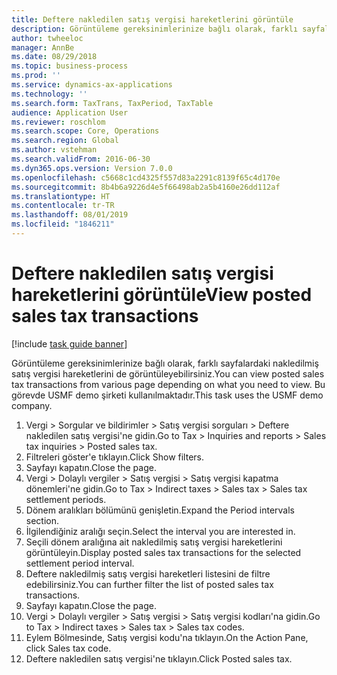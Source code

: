 ```yaml
---
title: Deftere nakledilen satış vergisi hareketlerini görüntüle
description: Görüntüleme gereksinimlerinize bağlı olarak, farklı sayfalardaki nakledilmiş satış vergisi hareketlerini de görüntüleyebilirsiniz.
author: twheeloc
manager: AnnBe
ms.date: 08/29/2018
ms.topic: business-process
ms.prod: ''
ms.service: dynamics-ax-applications
ms.technology: ''
ms.search.form: TaxTrans, TaxPeriod, TaxTable
audience: Application User
ms.reviewer: roschlom
ms.search.scope: Core, Operations
ms.search.region: Global
ms.author: vstehman
ms.search.validFrom: 2016-06-30
ms.dyn365.ops.version: Version 7.0.0
ms.openlocfilehash: c5668c1cd4325f557d83a2291c8139f65c4d170e
ms.sourcegitcommit: 8b4b6a9226d4e5f66498ab2a5b4160e26dd112af
ms.translationtype: HT
ms.contentlocale: tr-TR
ms.lasthandoff: 08/01/2019
ms.locfileid: "1846211"
---
```

# <a name="view-posted-sales-tax-transactions"></a><span data-ttu-id="39563-103">Deftere nakledilen satış vergisi hareketlerini görüntüle</span><span class="sxs-lookup"><span data-stu-id="39563-103">View posted sales tax transactions</span></span>

[!include [task guide banner](../../includes/task-guide-banner.md)]

<span data-ttu-id="39563-104">Görüntüleme gereksinimlerinize bağlı olarak, farklı sayfalardaki nakledilmiş satış vergisi hareketlerini de görüntüleyebilirsiniz.</span><span class="sxs-lookup"><span data-stu-id="39563-104">You can view posted sales tax transactions from various page depending on what you need to view.</span></span> <span data-ttu-id="39563-105">Bu görevde USMF demo şirketi kullanılmaktadır.</span><span class="sxs-lookup"><span data-stu-id="39563-105">This task uses the USMF demo company.</span></span>

1. <span data-ttu-id="39563-106">Vergi > Sorgular ve bildirimler > Satış vergisi sorguları > Deftere nakledilen satış vergisi'ne gidin.</span><span class="sxs-lookup"><span data-stu-id="39563-106">Go to Tax > Inquiries and reports > Sales tax inquiries > Posted sales tax.</span></span>
2. <span data-ttu-id="39563-107">Filtreleri göster'e tıklayın.</span><span class="sxs-lookup"><span data-stu-id="39563-107">Click Show filters.</span></span>
3. <span data-ttu-id="39563-108">Sayfayı kapatın.</span><span class="sxs-lookup"><span data-stu-id="39563-108">Close the page.</span></span>
4. <span data-ttu-id="39563-109">Vergi > Dolaylı vergiler > Satış vergisi > Satış vergisi kapatma dönemleri'ne gidin.</span><span class="sxs-lookup"><span data-stu-id="39563-109">Go to Tax > Indirect taxes > Sales tax > Sales tax settlement periods.</span></span>
5. <span data-ttu-id="39563-110">Dönem aralıkları bölümünü genişletin.</span><span class="sxs-lookup"><span data-stu-id="39563-110">Expand the Period intervals section.</span></span>
6. <span data-ttu-id="39563-111">İlgilendiğiniz aralığı seçin.</span><span class="sxs-lookup"><span data-stu-id="39563-111">Select the interval you are interested in.</span></span>
7. <span data-ttu-id="39563-112">Seçili dönem aralığına ait nakledilmiş satış vergisi hareketlerini görüntüleyin.</span><span class="sxs-lookup"><span data-stu-id="39563-112">Display posted sales tax transactions for the selected settlement period interval.</span></span>
8. <span data-ttu-id="39563-113">Deftere nakledilmiş satış vergisi hareketleri listesini de filtre edebilirsiniz.</span><span class="sxs-lookup"><span data-stu-id="39563-113">You can further filter the list of posted sales tax transactions.</span></span>
9. <span data-ttu-id="39563-114">Sayfayı kapatın.</span><span class="sxs-lookup"><span data-stu-id="39563-114">Close the page.</span></span>
10. <span data-ttu-id="39563-115">Vergi > Dolaylı vergiler > Satış vergisi > Satış vergisi kodları'na gidin.</span><span class="sxs-lookup"><span data-stu-id="39563-115">Go to Tax > Indirect taxes > Sales tax > Sales tax codes.</span></span>
11. <span data-ttu-id="39563-116">Eylem Bölmesinde, Satış vergisi kodu'na tıklayın.</span><span class="sxs-lookup"><span data-stu-id="39563-116">On the Action Pane, click Sales tax code.</span></span>
12. <span data-ttu-id="39563-117">Deftere nakledilen satış vergisi'ne tıklayın.</span><span class="sxs-lookup"><span data-stu-id="39563-117">Click Posted sales tax.</span></span>

